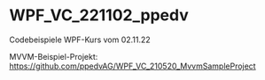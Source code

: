 # WPF_VC_221102_ppedv
Codebeispiele WPF-Kurs vom 02.11.22

MVVM-Beispiel-Projekt: https://github.com/ppedvAG/WPF_VC_210520_MvvmSampleProject

